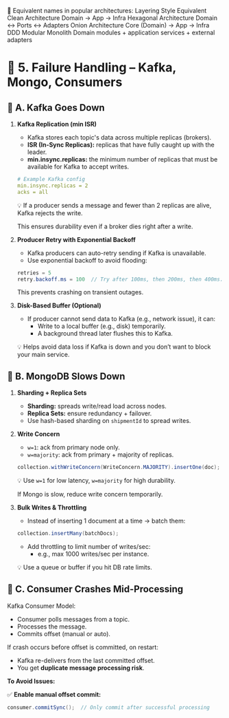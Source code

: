 📌 Equivalent names in popular architectures:
Layering Style	Equivalent
Clean Architecture	Domain → App → Infra
Hexagonal Architecture	Domain ↔ Ports ↔ Adapters
Onion Architecture	Core (Domain) → App → Infra
DDD Modular Monolith	Domain modules + application services + external adapters


# 🧠 5. Failure Handling – Kafka, Mongo, Consumers

## 🔹 A. Kafka Goes Down

1.  **Kafka Replication (min ISR)**
    * Kafka stores each topic's data across multiple replicas (brokers).
    * **ISR (In-Sync Replicas):** replicas that have fully caught up with the leader.
    * **min.insync.replicas:** the minimum number of replicas that must be available for Kafka to accept writes.

    ```yaml
    # Example Kafka config
    min.insync.replicas = 2
    acks = all
    ```

    💡 If a producer sends a message and fewer than 2 replicas are alive, Kafka rejects the write.

    This ensures durability even if a broker dies right after a write.

2.  **Producer Retry with Exponential Backoff**
    * Kafka producers can auto-retry sending if Kafka is unavailable.
    * Use exponential backoff to avoid flooding:

    ```java
    retries = 5
    retry.backoff.ms = 100  // Try after 100ms, then 200ms, then 400ms...
    ```

    This prevents crashing on transient outages.

3.  **Disk-Based Buffer (Optional)**
    * If producer cannot send data to Kafka (e.g., network issue), it can:
        * Write to a local buffer (e.g., disk) temporarily.
        * A background thread later flushes this to Kafka.

    💡 Helps avoid data loss if Kafka is down and you don’t want to block your main service.

## 🔹 B. MongoDB Slows Down

1.  **Sharding + Replica Sets**
    * **Sharding:** spreads write/read load across nodes.
    * **Replica Sets:** ensure redundancy + failover.
    * Use hash-based sharding on `shipmentId` to spread writes.

2.  **Write Concern**
    * `w=1`: ack from primary node only.
    * `w=majority`: ack from primary + majority of replicas.

    ```java
    collection.withWriteConcern(WriteConcern.MAJORITY).insertOne(doc);
    ```

    💡 Use `w=1` for low latency, `w=majority` for high durability.

    If Mongo is slow, reduce write concern temporarily.

3.  **Bulk Writes & Throttling**
    * Instead of inserting 1 document at a time → batch them:

    ```java
    collection.insertMany(batchDocs);
    ```

    * Add throttling to limit number of writes/sec:
        * e.g., max 1000 writes/sec per instance.

    💡 Use a queue or buffer if you hit DB rate limits.

## 🔹 C. Consumer Crashes Mid-Processing

Kafka Consumer Model:

* Consumer polls messages from a topic.
* Processes the message.
* Commits offset (manual or auto).

If crash occurs before offset is committed, on restart:

* Kafka re-delivers from the last committed offset.
* You get **duplicate message processing risk**.

**To Avoid Issues:**

✅ **Enable manual offset commit:**

```java
consumer.commitSync();  // Only commit after successful processing
